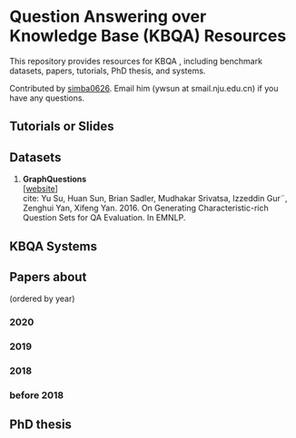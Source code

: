 # Question Answering over Knowledge Base (KBQA) Resources

This repository provides resources for KBQA , including benchmark datasets, papers, tutorials, PhD thesis, and systems.

Contributed by [simba0626](https://github.com/simba0626). Email him (ywsun at smail.nju.edu.cn) if you have any questions.

## Tutorials or Slides

## Datasets

1. **GraphQuestions**  
[[website](https://github.com/ysu1989/GraphQuestions)]  
cite: Yu Su, Huan Sun, Brian Sadler, Mudhakar Srivatsa, Izzeddin Gur¨, Zenghui Yan, Xifeng Yan. 2016. On Generating Characteristic-rich Question Sets for QA Evaluation. In EMNLP.

## KBQA Systems

## Papers about
(ordered by year)

### 2020

### 2019

### 2018

### before 2018

## PhD thesis



